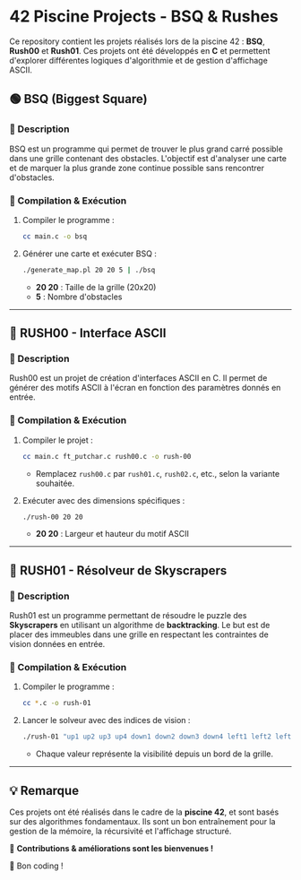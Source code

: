 # 42 Piscine Projects - BSQ & Rushes

Ce repository contient les projets réalisés lors de la piscine 42 : **BSQ**, **Rush00** et **Rush01**. Ces projets ont été développés en **C** et permettent d'explorer différentes logiques d'algorithmie et de gestion d'affichage ASCII.

## 🟢 BSQ (Biggest Square)

### 🔹 Description
BSQ est un programme qui permet de trouver le plus grand carré possible dans une grille contenant des obstacles. L'objectif est d'analyser une carte et de marquer la plus grande zone continue possible sans rencontrer d'obstacles.

### 📌 Compilation & Exécution
1. Compiler le programme :
   ```bash
   cc main.c -o bsq
   ```
2. Générer une carte et exécuter BSQ :
   ```bash
   ./generate_map.pl 20 20 5 | ./bsq
   ```
   - **20 20** : Taille de la grille (20x20)
   - **5** : Nombre d'obstacles

---

## 🔵 RUSH00 - Interface ASCII

### 🔹 Description
Rush00 est un projet de création d'interfaces ASCII en C. Il permet de générer des motifs ASCII à l'écran en fonction des paramètres donnés en entrée.

### 📌 Compilation & Exécution
1. Compiler le projet :
   ```bash
   cc main.c ft_putchar.c rush00.c -o rush-00
   ```
   - Remplacez `rush00.c` par `rush01.c`, `rush02.c`, etc., selon la variante souhaitée.

2. Exécuter avec des dimensions spécifiques :
   ```bash
   ./rush-00 20 20
   ```
   - **20 20** : Largeur et hauteur du motif ASCII

---

## 🔴 RUSH01 - Résolveur de Skyscrapers

### 🔹 Description
Rush01 est un programme permettant de résoudre le puzzle des **Skyscrapers** en utilisant un algorithme de **backtracking**. Le but est de placer des immeubles dans une grille en respectant les contraintes de vision données en entrée.

### 📌 Compilation & Exécution
1. Compiler le programme :
   ```bash
   cc *.c -o rush-01
   ```
2. Lancer le solveur avec des indices de vision :
   ```bash
   ./rush-01 "up1 up2 up3 up4 down1 down2 down3 down4 left1 left2 left3 left4 right1 right2 right3 right4"
   ```
   - Chaque valeur représente la visibilité depuis un bord de la grille.

---

## 💡 Remarque
Ces projets ont été réalisés dans le cadre de la **piscine 42**, et sont basés sur des algorithmes fondamentaux. Ils sont un bon entraînement pour la gestion de la mémoire, la récursivité et l'affichage structuré.

📌 **Contributions & améliorations sont les bienvenues !**

🚀 Bon coding !
